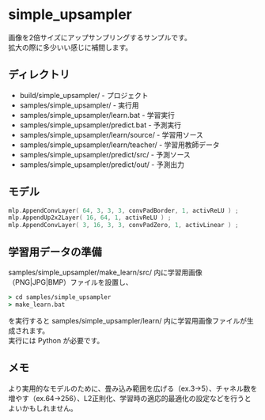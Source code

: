 ﻿# simple_upsampler

画像を2倍サイズにアップサンプリングするサンプルです。  
拡大の際に多少いい感じに補間します。


## ディレクトリ

- build/simple_upsampler/ - プロジェクト
- samples/simple_upsampler/ - 実行用
- samples/simple_upsampler/learn.bat - 学習実行
- samples/simple_upsampler/predict.bat - 予測実行
- samples/simple_upsampler/learn/source/ - 学習用ソース
- samples/simple_upsampler/learn/teacher/ - 学習用教師データ
- samples/simple_upsampler/predict/src/ - 予測ソース
- samples/simple_upsampler/predict/out/ - 予測出力


## モデル

```cpp
mlp.AppendConvLayer( 64, 3, 3, 3, convPadBorder, 1, activReLU ) ;
mlp.AppendUp2x2Layer( 16, 64, 1, activReLU ) ;
mlp.AppendConvLayer( 3, 16, 3, 3, convPadZero, 1, activLinear ) ;
```


## 学習用データの準備

samples/simple_upsampler/make_learn/src/ 内に学習用画像（PNG|JPG|BMP）ファイルを設置し、

```bat
> cd samples/simple_upsampler
> make_learn.bat
```

を実行すると samples/simple_upsampler/learn/ 内に学習用画像ファイルが生成されます。  
実行には Python が必要です。


## メモ

より実用的なモデルのために、畳み込み範囲を広げる（ex.3→5）、チャネル数を増やす（ex.64→256）、L2正則化、学習時の適応的最適化の設定などを行うとよいかもしれません。

